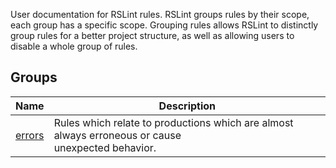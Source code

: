 
<!--
generated docs file, do not edit by hand, see xtask/docgen 
-->

User documentation for RSLint rules. RSLint groups rules by their scope, each group 
has a specific scope. Grouping rules allows RSLint to distinctly group rules for a better project structure, 
as well as allowing users to disable a whole group of rules.  


## Groups 
| Name | Description |
| ---- | ----------- |
| [errors](./errors) |  Rules which relate to productions which are almost always erroneous or cause<br>unexpected behavior. |
